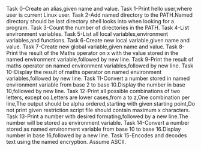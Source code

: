 Task 0-Create an alias,given name and value.
Task 1-Print hello user,where user is current Linux user.
Task 2-Add named directory to the PATH.Named directory should be last directory shell looks into when looking for a program.
Task 3-Count the number of directories in the PATH.
Task 4-List environment variables.
Task 5-List all local variables,environment variables,and functions.
Task 6-Create  new local variable,given name and value.
Task 7-Create new global variable,given name and value.
Task 8-Print the result of the Maths operator on x with the value stored in the named environment variable,followed by new line.
Task 9-Print the result of maths operator on named environment variables,followed by new line.
Task 10-Display the result of maths operator on named environment variables,followed by new line.
Task 11-Convert a number stored in named environment variable from base 2 to base 10.Display the number in base 10,followed by new line.
Task 12-Print all possible combinations of two letters, except oo.Letters are lower cases,from a to z,One combination per line,The output should be alpha ordered,starting with given starting point,Do not print given restriction script file should contain maximum x characters.
Task 13-Print a number with desired formating,followed by a new line.The number will be stored as environment variable.
Task 14-Convert a number stored as named environment variable from base 10 to base 16.Display number in base 16,followed by a new line.
Task 15-Encodes and decodes text using the named encryption. Assume ASCII.
